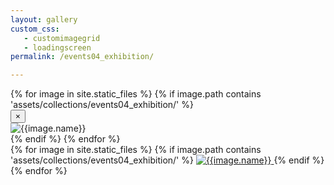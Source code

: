 ```yaml
---
layout: gallery
custom_css:
   - customimagegrid
   - loadingscreen
permalink: /events04_exhibition/

---
```

<section id="modal">
	{% for image in site.static_files %}
	    {% if image.path contains 'assets/collections/events04_exhibition/' %}
	    <div class="modal fade" tabindex="-1" role="dialog" id="index{{forloop.index}}">
		  <div class="modal-dialog modal-lg">
		    <div class="modal-content">
			    <div class="modal-header">
			        <button type="button" class="close" data-dismiss="modal" aria-label="Close"><span aria-hidden="true">&times;</span></button>
			    </div>
				<img src="{{image.path}}" alt="{{image.name}}" id="{{image.path}}"/>
			</div><!-- /.modal-content -->
		  </div><!-- /.modal-dialog -->
		</div><!-- /.modal -->
	    {% endif %}
	{% endfor %}
</section>
<section id="photos">
{% for image in site.static_files %}
	    {% if image.path contains 'assets/collections/events04_exhibition/' %}
    <a href="#index{{forloop.index}}" data-toggle="modal" data-target="#index{{forloop.index}}" class="mobile-noclick">
		<img src="{{image.path}}" alt="{{image.name}}" id="index{{forloop.index}}"/>
	</a>
	 {% endif %}
	{% endfor %}
</section>